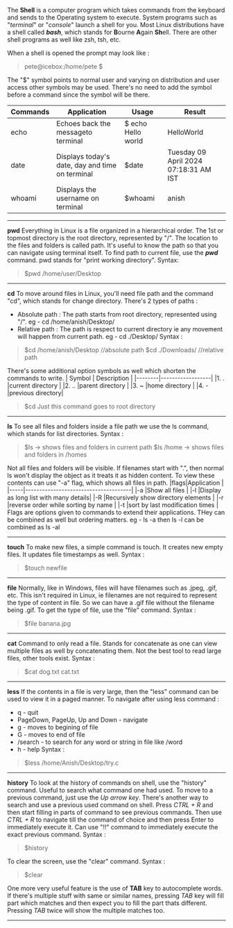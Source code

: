   The **Shell** is a computer program which takes commands from the keyboard and sends to the Operating system to execute. System programs such as "_terminal_" or "_console_" launch a shell for you. Most Linux distributions have a shell called ***bash***, which stands for **B**ourne **A**gain **Sh**ell. There are other shell programs as well like zsh, tsh, etc.

  When a shell is opened the prompt may look like :
>pete@icebox:/home/pete $

The "$" symbol points to normal user and varying on distribution and user access other symbols may be used. There's no need to add the symbol before a command since the symbol will be there.

|**Commands**|**Application**                                |**Usage**         |**Result**                           |
|------------|-----------------------------------------------|------------------|-------------------------------------|
|echo        |Echoes back the messageto terminal             |$ echo Hello world|HelloWorld                           |
|date        |Displays today's date, day and time on terminal|$date             |Tuesday 09 April 2024 07:18:31 AM IST|
|whoami      |Displays the username on terminal              |$whoami           |anish                                |

---

**pwd**
  Everything in Linux is a file organized in a hierarchical order. The 1st or topmost directory is the root directory, represented by "/". The location to the files and folders is called path. It's useful to know the path so that you can navigate using terminal itself. To find path to current file, use the ***pwd*** command. pwd stands for "print working directory".
Syntax:
> $pwd
> /home/user/Desktop

---

**cd**
  To move around files in Linux, you'll need file path and the command "cd", which stands for change directory. There's 2 types of paths :
+ Absolute path : The path starts from root directory, represented using "/". eg - cd /home/anish/Desktop/
+ Relative path : The path is respect to current directory ie any movement will happen from current path. eg - cd ./Desktop/
Syntax :
> $cd /home/anish/Desktop //absolute path
> $cd ./Downloads/  //relative path

  There's some additional option symbols as well which shorten the commands to write.
| Symbol | Description      |
|--------|------------------|
|1. .    |current directory |
|2. ..   |parent directory  |
|3. ~    |home directory    |
|4. -    |previous directory|

> $cd Just this command goes to root directory

---

**ls**
  To see all files and folders inside a file path we use the ls command, which stands for list directories. 
Syntax :
> $ls -> shows files and folders in current path
> $ls /home -> shows files and folders in /homes

  Not all files and folders will be visible. If filenames start with ".", then normal ls won't display the object as it treats it as hidden content. To view these contents can use "-a" flag, which shows all files in path. 
|flags|Application                           |
|-----|--------------------------------------|
|-a   |Show all files                        |
|-l   |Display as long list with many details|
|-R   |Recursively show directory elements   |
|-r   |reverse order while sorting by name   |
|-t   |sort by last modification times       |
Flags are options given to commands to extend their applications. THey can be combined as well but ordering matters. eg - ls -a then ls -l can be combined as ls -al

---

**touch**
  To make new files, a simple command is touch. It creates new empty files. It updates file timestamps as well.
Syntax :
> $touch newfile

---

**file**
  Normally, like in Windows, files will have filenames such as .jpeg, .gif, etc. This isn't required in Linux, ie filenames are not required to represent the type of content in file. So we can have a .gif file without the filename being .gif. To get the type of file, use the "file" command.
Syntax :
> $file banana.jpg

---

**cat**
  Command to only read a file. Stands for concatenate as one can view multiple files as well by concatenating them. Not the best tool to read large files, other tools exist.
Syntax :
> $cat dog.txt cat.txt

---

**less**
  If the contents in a file is very large, then the "less" command can be used to view it in a paged manner. To navigate after using less command :
+ q - quit
+ PageDown, PageUp, Up and Down - navigate 
+ g - moves to begining of file
+ G - moves to end of file
+ /search - to search for any word or string in file like /word
+ h - help
Syntax :
> $less /home/Anish/Desktop/try.c

---

**history**
  To look at the history of commands on shell, use the "history" command. Useful to search what command one had used. To move to a previous command, just use the *Up arrow key*.
There's another way to search and use a previous used command on shell. Press *CTRL + R* and then start filling in parts of command to see previous commands. Then use *CTRL + R* to navigate till the command of choice and then press Enter to immediately execute it. Can use "!!" command to immediately execute the exact previous command.
Syntax :
> $history

To clear the screen, use the "clear" command.
Syntax :
> $clear

One more very useful feature is the use of __TAB__ key to autocomplete words. If there's multiple stuff with same or similar names, pressing *TAB* key will fill part which matches and then expect you to fill the part thats different. Pressing *TAB* twice will show the multiple matches too.

---

